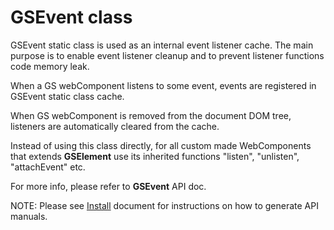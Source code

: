 # GSEvent class
 
GSEvent static class is used as an internal event listener cache. The main purpose is to enable event listener cleanup and to prevent listener functions code memory leak.
 
When a GS webComponent listens to some event, events are registered in GSEvent static class cache.
 
When GS webComponent is removed from the document DOM tree, listeners are automatically cleared from the cache.
 
Instead of using this class directly, for all custom made WebComponents that extends **GSElement** use its inherited functions "listen", "unlisten", "attachEvent" etc.
 
For more info, please refer to **GSEvent** API doc.
 
NOTE: Please see [Install](../install.md) document for instructions on how to generate API manuals.
 
